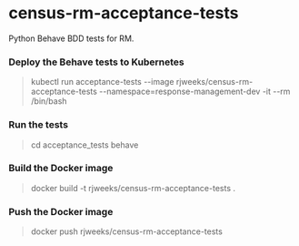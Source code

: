 # census-rm-acceptance-tests

Python Behave BDD tests for RM.

### Deploy the Behave tests to Kubernetes

> kubectl run acceptance-tests --image rjweeks/census-rm-acceptance-tests --namespace=response-management-dev -it --rm /bin/bash

### Run the tests

> cd acceptance_tests
> behave

### Build the Docker image

> docker build -t rjweeks/census-rm-acceptance-tests .

### Push the Docker image

> docker push rjweeks/census-rm-acceptance-tests

